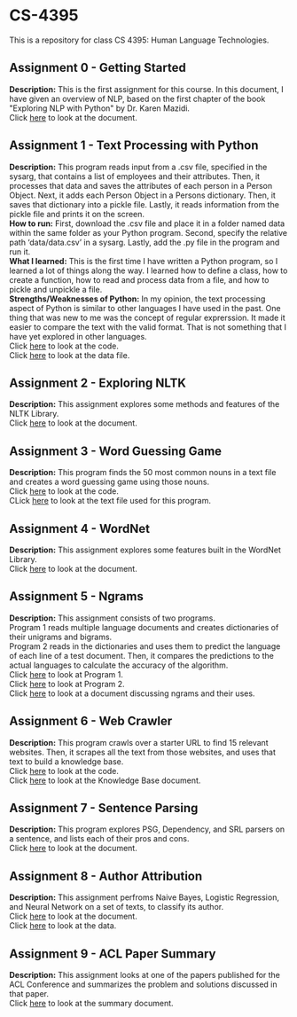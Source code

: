# CS-4395
This is a repository for class CS 4395: Human Language Technologies.

## Assignment 0 - Getting Started
**Description:** This is the first assignment for this course. In this document, I have given an overview of NLP, based on the first chapter of the book "Exploring NLP with Python" by Dr. Karen Mazidi.<br>
Click [here](Overview_of_NLP.pdf) to look at the document.

## Assignment 1 - Text Processing with Python
**Description:** This program reads input from a .csv file, specified in the sysarg, that contains a list of employees and their attributes. Then, it processes that data and saves the attributes of each person in a Person Object. Next, it adds each Person Object in a Persons dictionary. Then, it saves that dictionary into a pickle file. Lastly, it reads information from the pickle file and prints it on the screen.<br>
**How to run:**  First, download the .csv file and place it in a folder named data within the same folder as your Python program. Second, specify the relative path ‘data/data.csv’ in a sysarg. Lastly, add the .py file in the program and run it.<br>
**What I learned:** This is the first time I have written a Python program, so I learned a lot of things along the way. I learned how to define a class, how to create a function, how to read and process data from a file, and how to pickle and unpickle a file.<br>
**Strengths/Weaknesses of Python:** In my opinion, the text processing aspect of Python is similar to other languages I have used in the past. One thing that was new to me was the concept of regular exprerssion. It made it easier to compare the text with the valid format. That is not something that I have yet explored in other languages.<br>
Click [here](Assignment1.py) to look at the code.<br>
Click [here](data.csv) to look at the data file.

## Assignment 2 - Exploring NLTK
**Description:** This assignment explores some methods and features of the NLTK Library.<br>
Click [here](Exploring_NLTK.pdf) to look at the document.

## Assignment 3 - Word Guessing Game
**Description:** This program finds the 50 most common nouns in a text file and creates a word guessing game using those nouns.<br>
Click [here](Assignment3.py) to look at the code.<br>
CLick [here](anat19.txt) to look at the text file used for this program.

## Assignment 4 - WordNet
**Description:** This assignment explores some features built in the WordNet Library.<br>
Click [here](WordNet.pdf) to look at the document.

## Assignment 5 - Ngrams
**Description:** This assignment consists of two programs.<br>
Program 1 reads multiple language documents and creates dictionaries of their unigrams and bigrams.<br>
Program 2 reads in the dictionaries and uses them to predict the language of each line of a test document. Then, it compares the predictions to the actual languages to calculate the accuracy of the algorithm.<br>
Click [here](ngrams.py) to look at Program 1.<br>
Click [here](language_classification.py) to look at Program 2.<br>
Click [here](Ngrams_Narrative.pdf) to look at a document discussing ngrams and their uses.

## Assignment 6 - Web Crawler
**Description:** This program crawls over a starter URL to find 15 relevant websites. Then, it scrapes all the text from those websites, and uses that text to build a knowledge base.<br>
Click [here](WebCrawler.py) to look at the code.<br>
Click [here](Knowledge_Base.pdf) to look at the Knowledge Base document.

## Assignment 7 - Sentence Parsing
**Description:** This program explores PSG, Dependency, and SRL parsers on a sentence, and lists each of their pros and cons.<br>
Click [here](Sentence_Parsing.pdf) to look at the document.

## Assignment 8 - Author Attribution
**Description:** This assignment perfroms Naive Bayes, Logistic Regression, and Neural Network on a set of texts, to classify its author.<br>
Click [here](Author_Attribution.pdf) to look at the document.<br>
Click [here](federalist.csv) to look at the data.

## Assignment 9 - ACL Paper Summary
**Description:** This assignment looks at one of the papers published for the ACL Conference and summarizes the problem and solutions discussed in that paper.<br>
Click [here](ACL_Paper_Summary.pdf) to look at the summary document.
